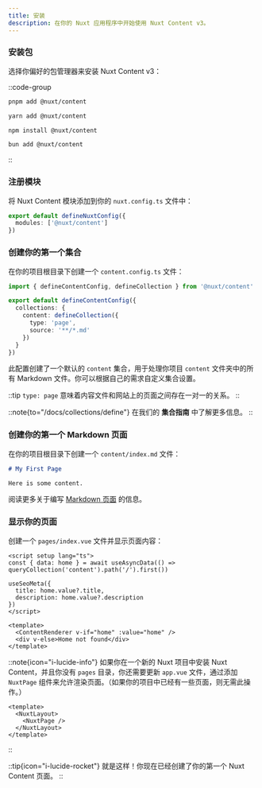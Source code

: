 ```yaml
---
title: 安装
description: 在你的 Nuxt 应用程序中开始使用 Nuxt Content v3。
---
```


### 安装包

选择你偏好的包管理器来安装 Nuxt Content v3：

::code-group
```bash [pnpm]
pnpm add @nuxt/content
```

```bash [yarn]
yarn add @nuxt/content
```

```bash [npm]
npm install @nuxt/content
```

```bash [bun]
bun add @nuxt/content
```
::

### 注册模块

将 Nuxt Content 模块添加到你的 `nuxt.config.ts` 文件中：

```ts [nuxt.config.ts]
export default defineNuxtConfig({
  modules: ['@nuxt/content']
})
```

### 创建你的第一个集合

在你的项目根目录下创建一个 `content.config.ts` 文件：

```ts [content.config.ts]
import { defineContentConfig, defineCollection } from '@nuxt/content'

export default defineContentConfig({
  collections: {
    content: defineCollection({
      type: 'page',
      source: '**/*.md'
    })
  }
})
```

此配置创建了一个默认的 `content` 集合，用于处理你项目 `content` 文件夹中的所有 Markdown 文件。你可以根据自己的需求自定义集合设置。

::tip
`type: page` 意味着内容文件和网站上的页面之间存在一对一的关系。
::

::note{to="/docs/collections/define"}
在我们的 **集合指南** 中了解更多信息。
::

### 创建你的第一个 Markdown 页面

在你的项目根目录下创建一个 `content/index.md` 文件：

```md [content/index.md]
# My First Page

Here is some content.
```

阅读更多关于编写 [Markdown 页面](/docs/files/markdown) 的信息。

### 显示你的页面

创建一个 `pages/index.vue` 文件并显示页面内容：

```vue [pages/index.vue]
<script setup lang="ts">
const { data: home } = await useAsyncData(() => queryCollection('content').path('/').first())

useSeoMeta({
  title: home.value?.title,
  description: home.value?.description
})
</script>

<template>
  <ContentRenderer v-if="home" :value="home" />
  <div v-else>Home not found</div>
</template>
```

::note{icon="i-lucide-info"}
如果你在一个新的 Nuxt 项目中安装 Nuxt Content，并且你没有 `pages` 目录，你还需要更新 `app.vue` 文件，通过添加 `NuxtPage` 组件来允许渲染页面。（如果你的项目中已经有一些页面，则无需此操作。）

```vue [app.vue]
<template>
  <NuxtLayout>
    <NuxtPage />
  </NuxtLayout>
</template>
```
::

::tip{icon="i-lucide-rocket"}
就是这样！你现在已经创建了你的第一个 Nuxt Content 页面。
::
